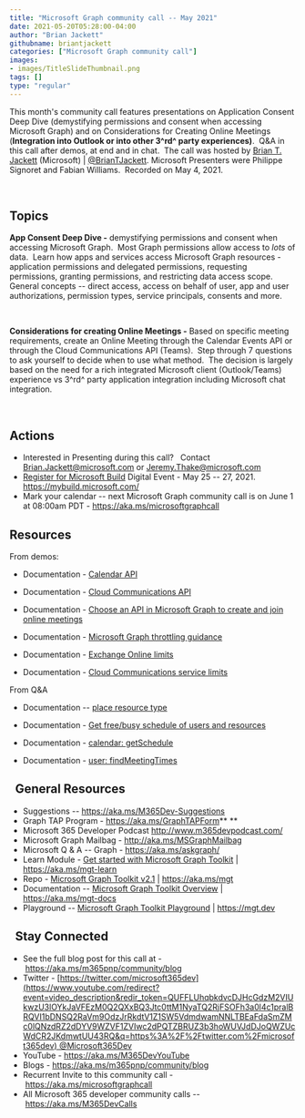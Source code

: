 ```yaml
---
title: "Microsoft Graph community call -- May 2021"
date: 2021-05-20T05:28:00-04:00
author: "Brian Jackett"
githubname: briantjackett
categories: ["Microsoft Graph community call"]
images:
- images/TitleSlideThumbnail.png
tags: []
type: "regular"
---
```



This month's community call features presentations on Application
Consent Deep Dive (demystifying permissions and consent when accessing
Microsoft Graph) and on Considerations for Creating Online Meetings
(**Integration into Outlook or into other 3^rd^ party experiences)**. 
Q&A in this call after demos, at end and in chat.  The call was hosted
by [Brian T. Jackett](https://twitter.com/BrianTJackett) (Microsoft) |
[@BrianTJackett](https://techcommunity.microsoft.com/t5/user/viewprofilepage/user-id/4556). Microsoft
Presenters were Philippe Signoret and Fabian Williams.  Recorded on May
4, 2021.

 

## Topics

**App Consent Deep Dive -** demystifying permissions and consent when
accessing Microsoft Graph.  Most Graph permissions allow access to
*lots* of data.  Learn how apps and services access Microsoft Graph
resources - application permissions and delegated permissions,
requesting permissions, granting permissions, and restricting data
access scope.  General concepts -- direct access, access on behalf of
user, app and user authorizations, permission types, service principals,
consents and more.

 

**Considerations for creating Online Meetings -** Based on specific
meeting requirements, create an Online Meeting through the Calendar
Events API or through the Cloud Communications API (Teams).  Step
through 7 questions to ask yourself to decide when to use what method. 
The decision is largely based on the need for a rich integrated
Microsoft client (Outlook/Teams) experience vs 3^rd^ party application
integration including Microsoft chat integration.       

 





## Actions





-   Interested in Presenting during this call?   Contact
    <Brian.Jackett@microsoft.com> or <Jeremy.Thake@microsoft.com>
-   [Register for Microsoft
    Build](https://register.build.microsoft.com/) Digital Event - May 25
    -- 27, 2021.   <https://mybuild.microsoft.com/>  
-   Mark your calendar -- next Microsoft Graph community call is on June
    1 at 08:00am PDT - <https://aka.ms/microsoftgraphcall> 


## Resources

From demos:

-   Documentation - [Calendar
    API](https://docs.microsoft.com/graph/api/resources/event?view=graph-rest-1.0) 

-   Documentation - [Cloud Communications
    API](https://docs.microsoft.com/graph/api/application-post-onlinemeetings?view=graph-rest-1.0&tabs=http) 

-   Documentation - [Choose an API in Microsoft Graph to create and join
    online
    meetings](https://docs.microsoft.com/graph/choose-online-meeting-api) 

-   Documentation - [Microsoft Graph throttling
    guidance](https://docs.microsoft.com/graph/throttling) 

-   Documentation - [Exchange Online
    limits](https://docs.microsoft.com/office365/servicedescriptions/exchange-online-service-description/exchange-online-limits) 

-   Documentation - [Cloud Communications service
    limits](Cloud%20Communications%20service%20limits)

From Q&A

-   Documentation -- [place resource
    type](https://docs.microsoft.com/graph/api/resources/place) 

-   Documentation - [Get free/busy schedule of users and
    resources](https://docs.microsoft.com/graph/outlook-get-free-busy-schedule) 

-   Documentation - [calendar:
    getSchedule](https://docs.microsoft.com/graph/api/calendar-getschedule)  

-   Documentation - [user:
    findMeetingTimes](https://docs.microsoft.com/graph/api/user-findmeetingtimes) 

##   General Resources

-   Suggestions -- <https://aka.ms/M365Dev-Suggestions>   
-   Graph TAP Program - <https://aka.ms/GraphTAPForm>** **
-   Microsoft 365 Developer Podcast <http://www.m365devpodcast.com/>
-   Microsoft Graph Mailbag - <http://aka.ms/MSGraphMailbag>
-   Microsoft Q & A -- Graph - <https://aka.ms/askgraph/>
-   Learn Module - [Get started with Microsoft Graph
    Toolkit](https://docs.microsoft.com/learn/modules/msgraph-toolkit-intro/)
    | <https://aka.ms/mgt-learn>
-   Repo - [Microsoft Graph Toolkit
    v2.1](https://github.com/microsoftgraph/microsoft-graph-toolkit) |
    <https://aka.ms/mgt>  
-   Documentation -- [Microsoft Graph Toolkit
    Overview](https://docs.microsoft.com/graph/toolkit/overview)
    | <https://aka.ms/mgt-docs>
-   Playground -- [Microsoft Graph Toolkit
    Playground](https://mgt.dev/?path=/story/components-mgt-agenda--simple)
    | <https://mgt.dev>

##   Stay Connected

-   See the full blog post for this call at
    - <https://aka.ms/m365pnp/community/blog>
-   Twitter
    - [https://twitter.com/microsoft365dev](https://www.youtube.com/redirect?event=video_description&redir_token=QUFFLUhqbkdvcDJHcGdzM2VIUkwzU3lOYkJaVFEzM0Q2QXxBQ3Jtc0ttM1NyaTQ2RjFSOFh3a0l4c1pralBRQVI1bDNSQ2RaVm9OdzJrRkdtV1Z1SW5VdmdwamNNLTBEaFdaSmZMc0lQNzdRZ2dDYV9WZVF1ZVIwc2dPQTZBRUZ3b3hoWUVJdDJoQWZUcWdCR2JKdmwtUU43RQ&q=https%3A%2F%2Ftwitter.com%2Fmicrosoft365dev) @Microsoft365Dev​
-   YouTube - <https://aka.ms/M365DevYouTube>​
-   Blogs - <https://aka.ms/m365pnp/community/blog>
-   Recurrent Invite to this community call
    - <https://aka.ms/microsoftgraphcall> 
-   All Microsoft 365 developer community calls
    -- <https://aka.ms/M365DevCalls>

 